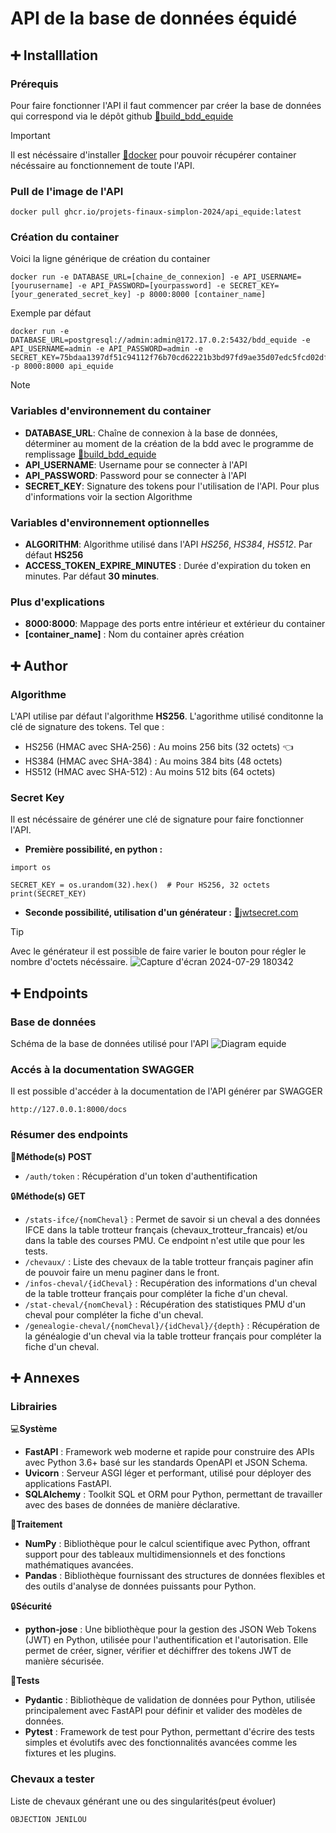 ﻿# API de la base de données équidé
## :heavy_plus_sign: Installlation
### Prérequis
Pour faire fonctionner l'API il faut commencer par créer la base de données qui correspond via le dépôt github [:link:build_bdd_equide](https://github.com/Projets-finaux-Simplon-2024/build_bdd_equide)

> [!IMPORTANT]
> Il est nécéssaire d'installer [:link:docker](https://docs.docker.com/desktop/) pour pouvoir récupérer container nécéssaire au fonctionnement de toute l'API.

### Pull de l'image de l'API

```
docker pull ghcr.io/projets-finaux-simplon-2024/api_equide:latest
```

### Création du container
Voici la ligne générique de création du container 

```
docker run -e DATABASE_URL=[chaine_de_connexion] -e API_USERNAME=[yourusername] -e API_PASSWORD=[yourpassword] -e SECRET_KEY=[your_generated_secret_key] -p 8000:8000 [container_name]
```

Exemple par défaut 
```
docker run -e DATABASE_URL=postgresql://admin:admin@172.17.0.2:5432/bdd_equide -e API_USERNAME=admin -e API_PASSWORD=admin -e SECRET_KEY=75bdaa1397df51c94112f76b70cd62221b3bd97fd9ae35d07edc5fcd02dff068 -p 8000:8000 api_equide
```

> [!NOTE]
> ### Variables d'environnement du container
> - **DATABASE_URL**: Chaîne de connexion à la base de données, déterminer au moment de la création de la bdd avec le programme de remplissage [:link:build_bdd_equide](https://github.com/Projets-finaux-Simplon-2024/build_bdd_equide)
> - **API_USERNAME**: Username pour se connecter à l'API
> - **API_PASSWORD**: Password pour se connecter à l'API
> - **SECRET_KEY**: Signature des tokens pour l'utilisation de l'API. Pour plus d'informations voir la section Algorithme
> ### Variables d'environnement optionnelles
> - **ALGORITHM**: Algorithme utilisé dans l'API *HS256*, *HS384*, *HS512*. Par défaut **HS256**
> - **ACCESS_TOKEN_EXPIRE_MINUTES** : Durée d'expiration du token en minutes. Par défaut **30 minutes**.
> ### Plus d'explications
> - **8000:8000**: Mappage des ports entre intérieur et extérieur du container
> - **[container_name]** : Nom du container après création

## :heavy_plus_sign: Author
### Algorithme
L'API utilise par défaut l'algorithme **HS256**. L'agorithme utilisé conditonne la clé de signature des tokens. Tel que : 
- HS256 (HMAC avec SHA-256) : Au moins 256 bits (32 octets) :point_left:
- HS384 (HMAC avec SHA-384) : Au moins 384 bits (48 octets)
- HS512 (HMAC avec SHA-512) : Au moins 512 bits (64 octets)

### Secret Key
Il est nécéssaire de générer une clé de signature pour faire fonctionner l'API.
- **Première possibilité, en python :** 
```
import os

SECRET_KEY = os.urandom(32).hex()  # Pour HS256, 32 octets
print(SECRET_KEY)
```
- **Seconde possibilité, utilisation d'un générateur :** [:link:jwtsecret.com](https://jwtsecret.com/generate)
> [!TIP]
> Avec le générateur il est possible de faire varier le bouton pour régler le nombre d'octets nécéssaire.
> ![Capture d'écran 2024-07-29 180342](https://github.com/user-attachments/assets/fb485c46-7931-406f-8a75-b1d3ad151acf)

## :heavy_plus_sign: Endpoints
### Base de données
Schéma de la base de données utilisé pour l'API
![Diagram equide](https://github.com/user-attachments/assets/d0282c82-e713-4a16-b396-f28735384525)


### Accés à la documentation SWAGGER
Il est possible d'accéder à la documentation de l'API générer par SWAGGER
```
http://127.0.0.1:8000/docs
```
### Résumer des endpoints
:door:**Méthode(s) POST** 
- ```/auth/token``` : Récupération d'un token d'authentification

:lock:**Méthode(s) GET** 
- ```/stats-ifce/{nomCheval}``` : Permet de savoir si un cheval a des données IFCE dans la table trotteur français (chevaux_trotteur_francais) et/ou dans la table des courses PMU. Ce endpoint n'est utile que pour les tests.
- ```/chevaux/``` : Liste des chevaux de la table trotteur français paginer afin de pouvoir faire un menu paginer dans le front.
- ```/infos-cheval/{idCheval}``` : Recupération des informations d'un cheval de la table trotteur français pour compléter la fiche d'un cheval.
- ```/stat-cheval/{nomCheval}``` : Récupération des statistiques PMU d'un cheval pour compléter la fiche d'un cheval.
- ```/genealogie-cheval/{nomCheval}/{idCheval}/{depth}``` : Récupération de la généalogie d'un cheval via la table trotteur français pour compléter la fiche d'un cheval.

## :heavy_plus_sign: Annexes
### Librairies
:computer:**Système**

- **FastAPI** : Framework web moderne et rapide pour construire des APIs avec Python 3.6+ basé sur les standards OpenAPI et JSON Schema.
- **Uvicorn** : Serveur ASGI léger et performant, utilisé pour déployer des applications FastAPI.
- **SQLAlchemy** : Toolkit SQL et ORM pour Python, permettant de travailler avec des bases de données de manière déclarative.

 :floppy_disk:**Traitement**

- **NumPy** : Bibliothèque pour le calcul scientifique avec Python, offrant support pour des tableaux multidimensionnels et des fonctions mathématiques avancées.
- **Pandas** : Bibliothèque fournissant des structures de données flexibles et des outils d'analyse de données puissants pour Python.

:lock:**Sécurité**

- **python-jose** : Une bibliothèque pour la gestion des JSON Web Tokens (JWT) en Python, utilisée pour l'authentification et l'autorisation. Elle permet de créer, signer, vérifier et déchiffrer des tokens JWT de manière sécurisée.

:mag_right:**Tests**

- **Pydantic** : Bibliothèque de validation de données pour Python, utilisée principalement avec FastAPI pour définir et valider des modèles de données.
- **Pytest** : Framework de test pour Python, permettant d'écrire des tests simples et évolutifs avec des fonctionnalités avancées comme les fixtures et les plugins.


### Chevaux a tester
Liste de chevaux générant une ou des singularités(peut évoluer)
```
OBJECTION JENILOU
```







